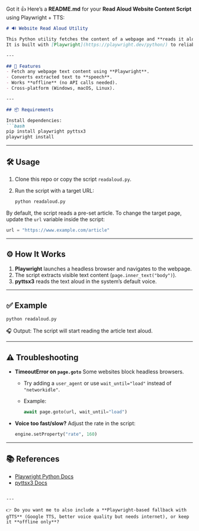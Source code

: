 Got it 👍 Here’s a **README.md** for your **Read Aloud Website Content Script** using Playwright + TTS:

````markdown
# 🔊 Website Read Aloud Utility

This Python utility fetches the content of a webpage and **reads it aloud** using Text-to-Speech (TTS).  
It is built with [Playwright](https://playwright.dev/python/) to reliably extract webpage text and [pyttsx3](https://pyttsx3.readthedocs.io/) for offline speech synthesis.

---

## 🚀 Features
- Fetch any webpage text content using **Playwright**.
- Converts extracted text to **speech**.
- Works **offline** (no API calls needed).
- Cross-platform (Windows, macOS, Linux).

---

## 📦 Requirements

Install dependencies:
```bash
pip install playwright pyttsx3
playwright install
````

---

## 🛠️ Usage

1. Clone this repo or copy the script `readaloud.py`.
2. Run the script with a target URL:

   ```bash
   python readaloud.py
   ```

By default, the script reads a pre-set article.
To change the target page, update the `url` variable inside the script:

```python
url = "https://www.example.com/article"
```

---

## ⚙️ How It Works

1. **Playwright** launches a headless browser and navigates to the webpage.
2. The script extracts visible text content (`page.inner_text("body")`).
3. **pyttsx3** reads the text aloud in the system’s default voice.

---

## ✅ Example

```bash
python readaloud.py
```

🎧 Output: The script will start reading the article text aloud.

---

## ⚠️ Troubleshooting

* **TimeoutError on `page.goto`**
  Some websites block headless browsers.

  * Try adding a `user_agent` or use `wait_until="load"` instead of `"networkidle"`.
  * Example:

    ```python
    await page.goto(url, wait_until="load")
    ```

* **Voice too fast/slow?**
  Adjust the rate in the script:

  ```python
  engine.setProperty("rate", 160)
  ```

---

## 📚 References

* [Playwright Python Docs](https://playwright.dev/python/docs/intro)
* [pyttsx3 Docs](https://pyttsx3.readthedocs.io/)

```

---

👉 Do you want me to also include a **Playwright-based fallback with gTTS** (Google TTS, better voice quality but needs internet), or keep it **offline only**?
```
